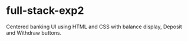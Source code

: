 # full-stack-exp2
Centered banking UI using HTML and CSS with balance display, Deposit and Withdraw buttons. 
